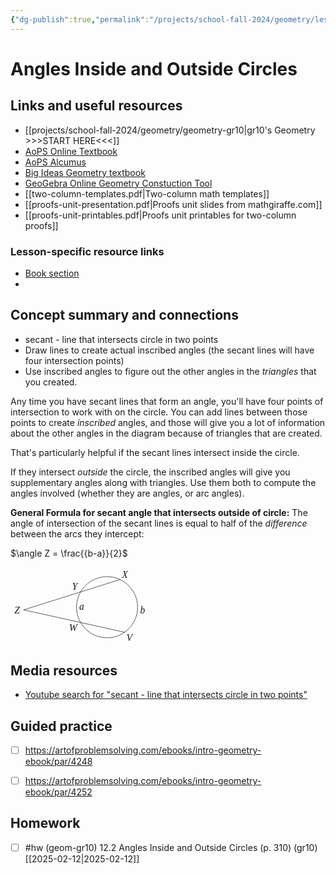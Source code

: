 ```yaml
---
{"dg-publish":true,"permalink":"/projects/school-fall-2024/geometry/lessons/12-2-angles-inside-outside-circles/"}
---
```



#  Angles Inside and Outside Circles 

## Links and useful resources 

- [[projects/school-fall-2024/geometry/geometry-gr10\|gr10's Geometry >>>START HERE<<<]]
- [AoPS Online Textbook](https://artofproblemsolving.com/ebooks/intro-geometry-ebook/c0toc)
- [AoPS Alcumus](https://artofproblemsolving.com/teacher/students)
- [Big Ideas Geometry textbook](https://bim.easyaccessmaterials.com/?level=12)
- [GeoGebra Online Geometry Constuction Tool](https://www.geogebra.org/geometry?lang=en/)
- [[two-column-templates.pdf|Two-column math templates]]
- [[proofs-unit-presentation.pdf|Proofs unit slides from mathgiraffe.com]]
- [[proofs-unit-printables.pdf|Proofs unit printables for two-column proofs]]


### Lesson-specific resource links


- [Book section](https://artofproblemsolving.com/ebooks/intro-geometry-ebook/c12s2) 
-  


## Concept summary and connections


- secant - line that intersects circle in two points 
- Draw lines to create actual inscribed angles (the secant lines will have four intersection points)
- Use inscribed angles to figure out the other angles in the *triangles* that you created.

Any time you have secant lines that form an angle, you'll have four points of intersection to work with on the circle. You can add lines between those points to create *inscribed* angles, and those will give you a lot of information about the other angles in the diagram because of triangles that are created.

That's particularly helpful if the secant lines intersect inside the circle.

If they intersect *outside* the circle, the inscribed angles will give you supplementary angles along with triangles. Use them both to compute the angles involved (whether they are angles, or arc angles).

**General Formula for secant angle that intersects outside of circle:**
The angle of intersection of the secant lines is equal to half of the *difference* between the arcs they intercept:

$\angle Z = \frac{{b-a}}{2}$

<svg viewBox="0 0 219.87499999999997 123.56249999999999" preserveAspectRatio="xMinYMin meet" data-src="chap11diag-44" xmlns:dc="http://purl.org/dc/elements/1.1/" xmlns:cc="http://creativecommons.org/ns#" xmlns:rdf="http://www.w3.org/1999/02/22-rdf-syntax-ns#" xmlns:svg="http://www.w3.org/2000/svg" xmlns="http://www.w3.org/2000/svg" xmlns:inkscape="http://www.inkscape.org/namespaces/inkscape" version="1.1" width="219.87499999999997" height="123.56249999999999"  xml:space="preserve"><metadata ><rdf:RDF><cc:Work rdf:about=""><dc:format>image/svg+xml</dc:format><dc:type rdf:resource="http://purl.org/dc/dcmitype/StillImage" /></cc:Work></rdf:RDF></metadata><defs ><clipPath id="chap11diag-44-clipPath18"><path d="M 0,0 146,0 146,79 0,79 0,0 z"  /></clipPath></defs><g transform="translate(5,5)"><g transform="scale(1.15)"><g transform="matrix(1.25,0,0,-1.25,0,98.75)" ><g ><g ><g clip-path="url(#chap11diag-44-clipPath18)" ><g transform="translate(0,79)" ><g transform="translate(104,-41)" ><path d="m 34.01566,0 c 0,9.02191 -3.58448,17.67323 -9.96346,24.0522 C 17.67323,30.43118 9.02191,34.01566 0,34.01566 c -9.02191,0 -17.67323,-3.58448 -24.0522,-9.96346 C -30.43118,17.67323 -34.01566,9.02191 -34.01566,0 c 0,-9.02191 3.58448,-17.67323 9.96346,-24.0522 6.37897,-6.37898 15.03029,-9.96346 24.0522,-9.96346 9.02191,0 17.67323,3.58448 24.0522,9.96346 6.37898,6.37897 9.96346,15.03029 9.96346,24.0522 z"  style="fill:none;stroke:currentColor;stroke-width:0.5;stroke-linecap:butt;stroke-linejoin:round;stroke-miterlimit:10;stroke-opacity:1;stroke-dasharray:none" /><path d="M -92.80447,-2.96436 14.3758,30.82877"  style="fill:none;stroke:currentColor;stroke-width:0.5;stroke-linecap:round;stroke-linejoin:round;stroke-miterlimit:10;stroke-opacity:1;stroke-dasharray:none" /><path d="M -92.80447,-2.96436 19.51062,-27.86401"  style="fill:none;stroke:currentColor;stroke-width:0.5;stroke-linecap:round;stroke-linejoin:round;stroke-miterlimit:10;stroke-opacity:1;stroke-dasharray:none" /><g transform="translate(0,79)" ><text transform="matrix(1,0,0,-1,-103.0808,-85.6816)" ><tspan x="0" y="0"  style="font-size:10.90909958px;font-variant:normal;writing-mode:lr-tb;fill:currentColor;fill-opacity:1;fill-rule:nonzero;stroke:none;font-family:STIX;font-style:italic">Z</tspan><tspan x="64.158798" y="-25.8603"  style="font-size:10.90909958px;font-variant:normal;writing-mode:lr-tb;fill:currentColor;fill-opacity:1;fill-rule:nonzero;stroke:none;font-family:STIX;font-style:italic">Y</tspan><tspan x="60.831501" y="19.931601"  style="font-size:10.90909958px;font-variant:normal;writing-mode:lr-tb;fill:currentColor;fill-opacity:1;fill-rule:nonzero;stroke:none;font-family:STIX;font-style:italic">W</tspan><tspan x="119.5566" y="-39.681198"  style="font-size:10.90909958px;font-variant:normal;writing-mode:lr-tb;fill:currentColor;fill-opacity:1;fill-rule:nonzero;stroke:none;font-family:STIX;font-style:italic">X</tspan><tspan x="124.6914" y="30.7878"  style="font-size:10.90909958px;font-variant:normal;writing-mode:lr-tb;fill:currentColor;fill-opacity:1;fill-rule:nonzero;stroke:none;font-family:STIX;font-style:italic">V</tspan><tspan x="72.065102" y="-4.0853"  style="font-size:10.90909958px;font-variant:normal;writing-mode:lr-tb;fill:currentColor;fill-opacity:1;fill-rule:nonzero;stroke:none;font-family:STIX;font-style:italic">a</tspan><tspan x="139.96719" y="0.2458"  style="font-size:10.90909958px;font-variant:normal;writing-mode:lr-tb;fill:currentColor;fill-opacity:1;fill-rule:nonzero;stroke:none;font-family:STIX;font-style:italic">b</tspan></text> </g></g></g></g></g></g></g></g></g></svg>

## Media resources

- [Youtube search for "secant - line that intersects circle in two points"](https://www.youtube.com/results?search_query=secant%20-%20line%20that%20intersects%20circle%20in%20two%20points) 

## Guided practice


- [ ] https://artofproblemsolving.com/ebooks/intro-geometry-ebook/par/4248  
- [ ] https://artofproblemsolving.com/ebooks/intro-geometry-ebook/par/4252  


## Homework


- [ ] #hw (geom-gr10) 12.2 Angles Inside and Outside Circles  (p. 310) (gr10) [[2025-02-12\|2025-02-12]] 

